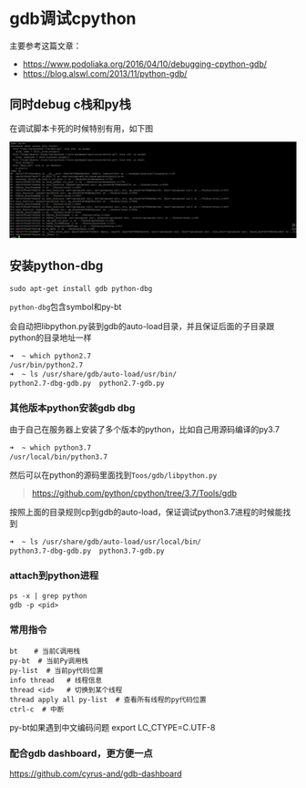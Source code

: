 gdb调试cpython
==============

主要参考这篇文章：

*	https://www.podoliaka.org/2016/04/10/debugging-cpython-gdb/
*	https://blog.alswl.com/2013/11/python-gdb/


## 同时debug c栈和py栈

在调试脚本卡死的时候特别有用，如下图

![image](/images/gdbpython/bt.png)

## 安装python-dbg

```
sudo apt-get install gdb python-dbg
```

``python-dbg``包含symbol和py-bt

会自动把libpython.py装到gdb的auto-load目录，并且保证后面的子目录跟python的目录地址一样

```
➜  ~ which python2.7
/usr/bin/python2.7
➜  ~ ls /usr/share/gdb/auto-load/usr/bin/          
python2.7-dbg-gdb.py  python2.7-gdb.py
```

### 其他版本python安装gdb dbg

由于自己在服务器上安装了多个版本的python，比如自己用源码编译的py3.7

```
➜  ~ which python3.7
/usr/local/bin/python3.7
```

然后可以在python的源码里面找到``Toos/gdb/libpython.py``
> https://github.com/python/cpython/tree/3.7/Tools/gdb

按照上面的目录规则cp到gdb的auto-load，保证调试python3.7进程的时候能找到

```
➜  ~ ls /usr/share/gdb/auto-load/usr/local/bin/          
python3.7-dbg-gdb.py  python3.7-gdb.py
```

### attach到python进程

```
ps -x | grep python
gdb -p <pid>
```

### 常用指令

```
bt    # 当前C调用栈
py-bt  # 当前Py调用栈
py-list  # 当前py代码位置
info thread   # 线程信息
thread <id>   # 切换到某个线程
thread apply all py-list  # 查看所有线程的py代码位置
ctrl-c  # 中断
```

py-bt如果遇到中文编码问题
export LC_CTYPE=C.UTF-8


### 配合gdb dashboard，更方便一点

https://github.com/cyrus-and/gdb-dashboard
